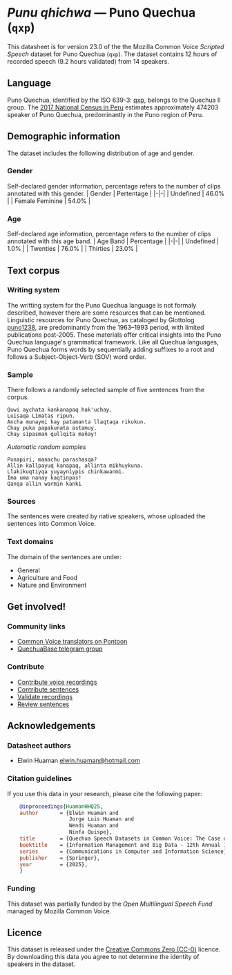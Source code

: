 # *Punu qhichwa* &mdash; Puno Quechua (`qxp`)
This datasheet is for version 23.0 of the the Mozilla Common Voice *Scripted Speech* dataset 
for Puno Quechua (`qxp`). The dataset contains 12 hours of recorded
speech (9.2 hours validated) from 14 speakers.

## Language
Puno Quechua, identified by the ISO 639-3: [qxp](https://iso639-3.sil.org/code/qxp), belongs to the Quechua II group. The [2017 National
Census in Peru](https://www.gob.pe/en/535-check-results-of-the-2017-national-census) estimates approximately 474203 speaker of Puno Quechua, predominantly in the Puno region of Peru.
<!-- {{LANGUAGE_DESCRIPTION}} -->
<!-- Provide a brief (1-2 paragraph) description of your language -->

## Demographic information
The dataset includes the following distribution of age and gender.
<!-- You can get a lot of the information in this section from https://analyzer.cv-toolbox.web.tr/browse -->

### Gender
Self-declared gender information, percentage refers to the number of clips annotated with this gender.
| Gender | Pertentage |
|-|-|
| Undefined | 46.0% |
| Female Feminine | 54.0% |
<!-- {{GENDER_TABLE}} -->
<!-- @ AUTOMATICALLY GENERATED @ -->
<!-- | Gender | Frequency |
|--------|-----------|
| male, masculine | ? |
| undeclared | ? |
| female, feminine | ? | -->

### Age
Self-declared age information, percentage refers to the number of clips annotated with this age band.
| Age Band | Percentage |
|-|-|
| Undefined | 1.0% |
| Twenties | 76.0% |
| Thirties | 23.0% |
<!-- {{AGE_TABLE}} -->
<!-- @ AUTOMATICALLY GENERATED @ -->
<!-- | Age band | Frequency |
|----------|-----------|
| teens | ? |
| twenties | ? |
| thirties | ? |
| fourties | ? |
| fifties | ? |
   ...if other age ranges are present in your data, add rows... -->

## Text corpus
<!-- {{TEXT_CORPUS_DESCRIPTION}} -->
<!-- @ OPTIONAL @ -->
<!-- An overview of the text corpus, with information such as average length (in characters and words) of validated sentences. -->

### Writing system
The writting system for the Puno Quechua language is not formaly described, however there are some resources that can be mentioned. Linguistic resources for Puno Quechua, as cataloged by Glottolog [puno1238](https://glottolog.org/resource/languoid/id/puno1238), are predominantly from the 1963–1993 period, with limited publications post-2005. These materials offer critical insights into the Puno Quechua language's grammatical framework. Like all Quechua languages, Puno Quechua forms words by sequentially adding suffixes to a root and follows a Subject-Object-Verb (SOV) word order.
<!-- {{WRITING_SYSTEM_DESCRIPTION}} -->
<!-- @ OPTIONAL @ -->
<!-- A description of the writing system (or writing systems) used in the text corpus -->

### Sample
There follows a randomly selected sample of five sentences from the corpus.


```
Quwi aychata kankanapaq hak'uchay.
Luisaqa Limatas ripun.
Ancha munaymi kay patamanta llaqtaqa rikukun.
Chay puka papakunata astamuy.
Chay sipasman qullqita mañay!
```

*Automatic random samples*

```
Punapiri, manachu parashasqa?
Allin kallpayuq kanapaq, allinta mikhuykuna.
Llakikuqtiyqa yuyayniypis chinkawanmi.
Ima uma nanay kaqtinpas!
Qanqa allin warmin kanki
```
<!-- {{SENTENCES_SAMPLE}} -->

### Sources
The sentences were created by native speakers, whose uploaded the sentences into Common Voice.
<!-- {{SOURCES_LIST}} -->
<!-- @ OPTIONAL @ -->
<!-- A list of sentence sources, can be curated to the top-N -->

### Text domains
The domain of the sentences are under: 
- General
- Agriculture and Food
- Nature and Environment
<!-- {{TEXT_DOMAIN_DESCRIPTION}} -->
<!-- @ OPTIONAL @ -->
<!-- What text domains are represented in the corpus? -->

## Get involved!

### Community links
* [Common Voice translators on Pontoon](https://pontoon.mozilla.org/qxp/common-voice/contributors/)
* [QuechuaBase telegram group](https://t.me/QuechuaBase)
<!-- {{COMMUNITY_LINKS_LIST}} -->
<!-- @ OPTIONAL @ -->
<!-- Links to community chats / fora -->

### Contribute
* [Contribute voice recordings](https://commonvoice.mozilla.org/qxp/speak)
* [Contribute sentences](https://commonvoice.mozilla.org/qxp/write)
* [Validate recordings](https://commonvoice.mozilla.org/qxp/listen)
* [Review sentences](https://commonvoice.mozilla.org/qxp/review)
<!-- {{CONTRIBUTE_LINKS_LIST}} -->
<!-- Here you can include links for how to contribute to the dataset -->

## Acknowledgements

### Datasheet authors
* Elwin Huaman <elwin.huaman@hotmail.com>
<!-- {{DATASHEET_AUTHORS_LIST}} -->
<!-- A list in the format of: Your Name <email@email.com> -->

### Citation guidelines
If you use this data in your research, please cite the following paper:

```bibtex
    @inproceedings{HuamanHHQ25,
    author       = {Elwin Huaman and
                    Jorge Luis Huaman and
                    Wendi Huaman and
                    Ninfa Quispe},
    title        = {Quechua Speech Datasets in Common Voice: The Case of Puno Quechua},
    booktitle    = {Information Management and Big Data - 12th Annual International Conference, SIMBig 2025, Lima, Peru, October 29-31, 2025, Proceedings},
    series       = {Communications in Computer and Information Science},  
    publisher    = {Springer},
    year         = {2025},
    }
```
<!-- {{CITATION_DESCRIPTION}} -->
<!-- @ OPTIONAL @ -->
<!-- If you published a paper and would like people to cite it, you can include the BiBTeX here -->
<!-- Submitted to SIMBig 2025 (Needs confirmation) -->

### Funding
This dataset was partially funded by the *Open Multilingual Speech Fund* managed by Mozilla Common Voice.
<!-- {{FUNDING_DESCRIPTION}} -->
<!-- @ OPTIONAL @ -->
<!-- If you received any funding, you can include the acknowledgement here -->

## Licence
This dataset is released under the [Creative Commons Zero (CC-0)](https://creativecommons.org/public-domain/cc0/) licence. By downloading this data
you agree to not determine the identity of speakers in the dataset.